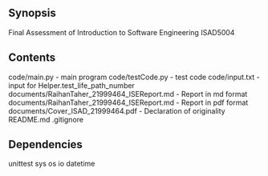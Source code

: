 ## Synopsis
Final Assessment of Introduction to Software Engineering ISAD5004

## Contents
code/main.py - main program 
code/testCode.py  - test code
code/input.txt - input for Helper.test_life_path_number 
documents/RaihanTaher_21999464_ISEReport.md - Report in md format
documents/RaihanTaher_21999464_ISEReport.md - Report in pdf format
documents/Cover_ISAD_21999464.pdf - Declaration of originality
README.md
.gitignore
 
## Dependencies
unittest
sys
os
io
datetime
 